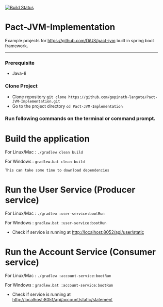 [![Build Status](https://travis-ci.org/gopinath-langote/Pact-JVM-Implementation.svg)](https://travis-ci.org/gopinath-langote/Pact-JVM-Implementation)


# Pact-JVM-Implementation

Example projects for https://github.com/DiUS/pact-jvm built in spring boot framework.

--------
### Prerequisite 
- Java-8

### Clone Project
- Clone repository `git clone https://github.com/gopinath-langote/Pact-JVM-Implementation.git`
- Go to the project directory `cd Pact-JVM-Implementation` 

### Run following commands on the terminal or command prompt.

# Build the application
For Linux/Mac : `./gradlew clean build`

For Windows : `gradlew.bat clean build`

`This can take some time to download dependencies`

# Run the User Service (Producer service)
For Linux/Mac : `./gradlew :user-service:bootRun` 

For Windows : `gradlew.bat :user-service:bootRun` 

- Check if service is running at [http://localhost:8052/api/user/static](http://localhost:8052/api/user/static)

# Run the Account Service (Consumer service)
For Linux/Mac : `./gradlew :account-service:bootRun` 

For Windows : `gradlew.bat :account-service:bootRun` 

- Check if service is running at [http://localhost:8051/api/account/static/statement](http://localhost:8051/api/account/static/statement)

